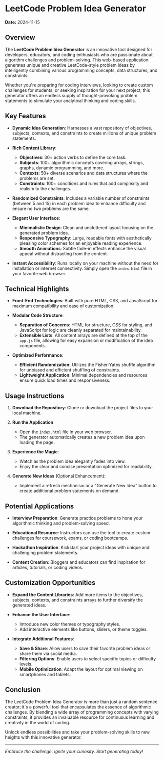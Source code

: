 # LeetCode Problem Idea Generator
**Date:** 2024-11-15

## Overview

The **LeetCode Problem Idea Generator** is an innovative tool designed for developers, educators, and coding enthusiasts who are passionate about algorithm challenges and problem-solving. This web-based application generates unique and creative LeetCode-style problem ideas by intelligently combining various programming concepts, data structures, and constraints.

Whether you're preparing for coding interviews, looking to create custom challenges for students, or seeking inspiration for your next project, this generator offers an endless supply of thought-provoking problem statements to stimulate your analytical thinking and coding skills.

## Key Features

- **Dynamic Idea Generation**: Harnesses a vast repository of objectives, subjects, contexts, and constraints to create millions of unique problem statements.
  
- **Rich Content Library**:
  - **Objectives**: 30+ action verbs to define the core task.
  - **Subjects**: 100+ algorithmic concepts covering arrays, strings, graphs, dynamic programming, and more.
  - **Contexts**: 50+ diverse scenarios and data structures where the problems are set.
  - **Constraints**: 100+ conditions and rules that add complexity and realism to the challenges.

- **Randomized Constraints**: Includes a variable number of constraints (between 5 and 15) in each problem idea to enhance difficulty and ensure no two problems are the same.

- **Elegant User Interface**:
  - **Minimalistic Design**: Clean and uncluttered layout focusing on the generated problem idea.
  - **Responsive Typography**: Large, readable fonts with aesthetically pleasing color schemes for an enjoyable reading experience.
  - **Smooth Animations**: Subtle fade-in effects enhance the visual appeal without distracting from the content.

- **Instant Accessibility**: Runs locally on your machine without the need for installation or internet connectivity. Simply open the `index.html` file in your favorite web browser.

## Technical Highlights

- **Front-End Technologies**: Built with pure HTML, CSS, and JavaScript for maximum compatibility and ease of customization.

- **Modular Code Structure**:
  - **Separation of Concerns**: HTML for structure, CSS for styling, and JavaScript for logic are cleanly separated for maintainability.
  - **Extensible Lists**: All content arrays are defined at the top of the `app.js` file, allowing for easy expansion or modification of the idea components.

- **Optimized Performance**:
  - **Efficient Randomization**: Utilizes the Fisher-Yates shuffle algorithm for unbiased and efficient shuffling of constraints.
  - **Lightweight Application**: Minimal dependencies and resources ensure quick load times and responsiveness.

## Usage Instructions

1. **Download the Repository**: Clone or download the project files to your local machine.

2. **Run the Application**:
   - Open the `index.html` file in your web browser.
   - The generator automatically creates a new problem idea upon loading the page.

3. **Experience the Magic**:
   - Watch as the problem idea elegantly fades into view.
   - Enjoy the clear and concise presentation optimized for readability.

4. **Generate New Ideas** (Optional Enhancement):
   - Implement a refresh mechanism or a "Generate New Idea" button to create additional problem statements on demand.

## Potential Applications

- **Interview Preparation**: Generate practice problems to hone your algorithmic thinking and problem-solving speed.

- **Educational Resource**: Instructors can use the tool to create custom challenges for coursework, exams, or coding bootcamps.

- **Hackathon Inspiration**: Kickstart your project ideas with unique and challenging problem statements.

- **Content Creation**: Bloggers and educators can find inspiration for articles, tutorials, or coding videos.

## Customization Opportunities

- **Expand the Content Libraries**: Add more items to the objectives, subjects, contexts, and constraints arrays to further diversify the generated ideas.

- **Enhance the User Interface**:
  - Introduce new color themes or typography styles.
  - Add interactive elements like buttons, sliders, or theme toggles.

- **Integrate Additional Features**:
  - **Save & Share**: Allow users to save their favorite problem ideas or share them via social media.
  - **Filtering Options**: Enable users to select specific topics or difficulty levels.
  - **Mobile Optimization**: Adapt the layout for optimal viewing on smartphones and tablets.

## Conclusion

The LeetCode Problem Idea Generator is more than just a random sentence creator; it's a powerful tool that encapsulates the essence of algorithmic challenges. By blending a wide array of programming concepts with varying constraints, it provides an invaluable resource for continuous learning and creativity in the world of coding.

Unlock endless possibilities and take your problem-solving skills to new heights with this innovative generator.

---

*Embrace the challenge. Ignite your curiosity. Start generating today!*



